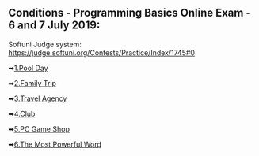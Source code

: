 ## Conditions - Programming Basics Online Exam - 6 and 7 July 2019:
Softuni Judge system: https://judge.softuni.org/Contests/Practice/Index/1745#0

➡[1.Pool Day](https://judge.softuni.org/Contests/Practice/DownloadResource/6146)

➡[2.Family Trip](https://judge.softuni.org/Contests/Practice/DownloadResource/6150)

➡[3.Travel Agency](https://judge.softuni.org/Contests/Practice/DownloadResource/6156)

➡[4.Club](https://judge.softuni.org/Contests/Practice/DownloadResource/20985)

➡[5.PC Game Shop](https://judge.softuni.org/Contests/Practice/DownloadResource/6164)

➡[6.The Most Powerful Word](https://judge.softuni.org/Contests/Practice/DownloadResource/6168)
